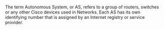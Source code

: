 The term Autonomous System, or AS, refers to a group of routers, switches or any other Cisco devices used in Networks. Each AS has its own identifying number that is assigned by an Internet registry or service provider.